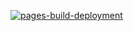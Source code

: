 [![pages-build-deployment](https://github.com/jj-hub/mike/actions/workflows/pages/pages-build-deployment/badge.svg)](https://github.com/jj-hub/mike/actions/workflows/pages/pages-build-deployment)
